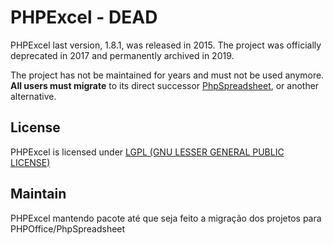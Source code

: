 # PHPExcel - DEAD

PHPExcel last version, 1.8.1, was released in 2015. The project was officially deprecated in 2017 and permanently archived in 2019.

The project has not be maintained for years and must not be used anymore. **All users must migrate** to its direct successor [PhpSpreadsheet](https://github.com/PHPOffice/PhpSpreadsheet), or another alternative.

## License

PHPExcel is licensed under [LGPL (GNU LESSER GENERAL PUBLIC LICENSE)](https://github.com/PHPOffice/PHPExcel/blob/master/license.md)


## Maintain

PHPExcel mantendo pacote até que seja feito a migração dos projetos para PHPOffice/PhpSpreadsheet